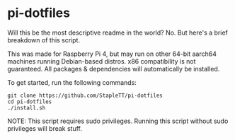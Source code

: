 # pi-dotfiles

Will this be the most descriptive readme in the world? No. But here's a brief breakdown of this script.

This was made for Raspberry Pi 4, but may run on other 64-bit aarch64 machines running Debian-based distros. x86 compatibility is not guaranteed.
All packages & dependencies will automatically be installed.

To get started, run the following commands:
```
git clone https://github.com/StapleTT/pi-dotfiles
cd pi-dotfiles
./install.sh
```
NOTE: This script requires sudo privileges. Running this script without sudo privileges will break stuff.
